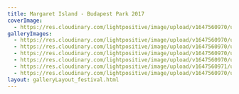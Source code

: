 ```yaml
---
title: Margaret Island - Budapest Park 2017
coverImage:
  - https://res.cloudinary.com/lightpositive/image/upload/v1647560970/uploads/Margaret%20Island%20-%20Budapest%20Park%202017/MI3-1.jpg
galleryImages: 
  - https://res.cloudinary.com/lightpositive/image/upload/v1647560970/uploads/Margaret%20Island%20-%20Budapest%20Park%202017/MI1.jpg
  - https://res.cloudinary.com/lightpositive/image/upload/v1647560970/uploads/Margaret%20Island%20-%20Budapest%20Park%202017/MI5.jpg
  - https://res.cloudinary.com/lightpositive/image/upload/v1647560970/uploads/Margaret%20Island%20-%20Budapest%20Park%202017/MI.jpg
  - https://res.cloudinary.com/lightpositive/image/upload/v1647560970/uploads/Margaret%20Island%20-%20Budapest%20Park%202017/MI4.jpg
  - https://res.cloudinary.com/lightpositive/image/upload/v1647560971/uploads/Margaret%20Island%20-%20Budapest%20Park%202017/MI2.jpg
  - https://res.cloudinary.com/lightpositive/image/upload/v1647560970/uploads/Margaret%20Island%20-%20Budapest%20Park%202017/MI3-1.jpg
layout: galleryLayout_festival.html
---
```

